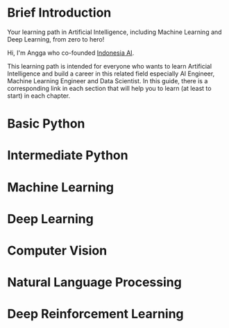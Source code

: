 # Brief Introduction

Your learning path in Artificial Intelligence, including Machine Learning and Deep Learning, from zero to hero!

Hi, I'm Angga who co-founded <a href="http://aiforindonesia.org/" target="_blank">Indonesia AI</a>. 

This learning path is intended for everyone who wants to learn Artificial Intelligence and build a career in this related field especially AI Engineer, Machine Learning Engineer and Data Scientist. In this guide, there is a corresponding link in each section that will help you to learn (at least to start) in each chapter.

# Basic Python

# Intermediate Python

# Machine Learning

# Deep Learning

# Computer Vision

# Natural Language Processing

# Deep Reinforcement Learning
